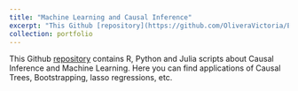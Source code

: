 ```yaml
---
title: "Machine Learning and Causal Inference"
excerpt: "This Github [repository](https://github.com/OliveraVictoria/ECO224/tree/main/Labs) contains R, Python and Julia scripts about Causal Inference and Machine Learning. Here you can find applications of Causal Trees, Bootstrapping, lasso regressions, etc."
collection: portfolio
---
```


This Github [repository](https://github.com/OliveraVictoria/ECO224/tree/main/Labs) contains R, Python and Julia scripts about Causal Inference and Machine Learning. Here you can find applications of Causal Trees, Bootstrapping, lasso regressions, etc.